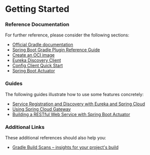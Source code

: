 # Getting Started

### Reference Documentation

For further reference, please consider the following sections:

* [Official Gradle documentation](https://docs.gradle.org)
* [Spring Boot Gradle Plugin Reference Guide](https://docs.spring.io/spring-boot/docs/2.6.4/gradle-plugin/reference/html/)
* [Create an OCI image](https://docs.spring.io/spring-boot/docs/2.6.4/gradle-plugin/reference/html/#build-image)
* [Eureka Discovery Client](https://docs.spring.io/spring-cloud-netflix/docs/current/reference/html/#service-discovery-eureka-clients)
* [Config Client Quick Start](https://docs.spring.io/spring-cloud-config/docs/current/reference/html/#_client_side_usage)
* [Spring Boot Actuator](https://docs.spring.io/spring-boot/docs/2.6.4/reference/htmlsingle/#production-ready)

### Guides

The following guides illustrate how to use some features concretely:

* [Service Registration and Discovery with Eureka and Spring Cloud](https://spring.io/guides/gs/service-registration-and-discovery/)
* [Using Spring Cloud Gateway](https://github.com/spring-cloud-samples/spring-cloud-gateway-sample)
* [Building a RESTful Web Service with Spring Boot Actuator](https://spring.io/guides/gs/actuator-service/)

### Additional Links

These additional references should also help you:

* [Gradle Build Scans – insights for your project's build](https://scans.gradle.com#gradle)

